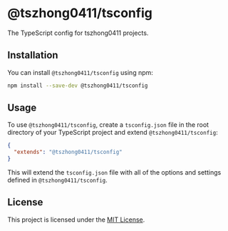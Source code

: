 # @tszhong0411/tsconfig

The TypeScript config for tszhong0411 projects.

## Installation

You can install `@tszhong0411/tsconfig` using npm:

```bash
npm install --save-dev @tszhong0411/tsconfig
```

## Usage

To use `@tszhong0411/tsconfig`, create a `tsconfig.json` file in the root directory of your TypeScript project and extend `@tszhong0411/tsconfig`:

```json
{
  "extends": "@tszhong0411/tsconfig"
}
```

This will extend the `tsconfig.json` file with all of the options and settings defined in `@tszhong0411/tsconfig`.

## License

This project is licensed under the [MIT License](LICENSE).
